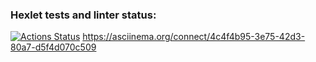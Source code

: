 ### Hexlet tests and linter status:
[![Actions Status](https://github.com/AlenaDemon/frontend-project-44/actions/workflows/hexlet-check.yml/badge.svg)](https://github.com/AlenaDemon/frontend-project-44/actions)
https://asciinema.org/connect/4c4f4b95-3e75-42d3-80a7-d5f4d070c509
